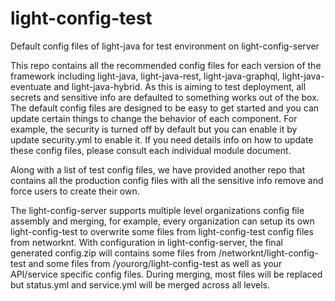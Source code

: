 # light-config-test

Default config files of light-java for test environment on light-config-server

This repo contains all the recommended config files for each version of the framework including 
light-java, light-java-rest, light-java-graphql, light-java-eventuate and light-java-hybrid. As
this is aiming to test deployment, all secrets and sensitive info are defaulted to something 
works out of the box. The default config files are designed to be easy to get started and you
can update certain things to change the behavior of each component. For example, the security
is turned off by default but you can enable it by update security.yml to enable it. If you need 
details info on how to update these config files, please consult each individual module document. 

Along with a list of test config files, we have provided another repo that contains all the 
production config files with all the sensitive info remove and force users to create their own. 

The light-config-server supports multiple level organizations config file assembly and merging, 
for example, every organization can setup its own light-config-test to overwrite some files from
light-config-test config files from networknt. With configuration in light-config-server, the
final generated config.zip will contains some files from /networknt/light-config-test and some
files from /yourorg/light-config-test as well as your API/service specific config files. During
merging, most files will be replaced but status.yml and service.yml will be merged across all
levels.
